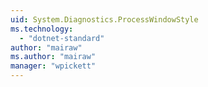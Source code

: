 ```yaml
---
uid: System.Diagnostics.ProcessWindowStyle
ms.technology: 
  - "dotnet-standard"
author: "mairaw"
ms.author: "mairaw"
manager: "wpickett"
---
```

